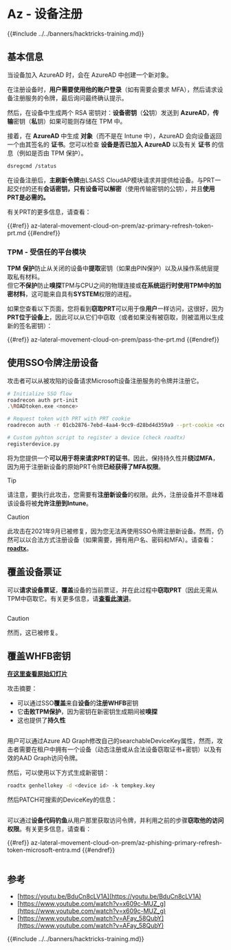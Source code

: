 # Az - 设备注册

{{#include ../../banners/hacktricks-training.md}}

## 基本信息

当设备加入 AzureAD 时，会在 AzureAD 中创建一个新对象。

在注册设备时，**用户需要使用他的账户登录**（如有需要会要求 MFA），然后请求设备注册服务的令牌，最后询问最终确认提示。

然后，在设备中生成两个 RSA 密钥对：**设备密钥**（**公**钥）发送到 **AzureAD**，**传输**密钥（**私**钥）如果可能则存储在 TPM 中。

接着，在 **AzureAD** 中生成 **对象**（而不是在 Intune 中），AzureAD 会向设备返回一个由其签名的 **证书**。您可以检查 **设备是否已加入 AzureAD** 以及有关 **证书** 的信息（例如是否由 TPM 保护）。
```bash
dsregcmd /status
```
在设备注册后，**主刷新令牌**由LSASS CloudAP模块请求并提供给设备。与PRT一起交付的还有**会话密钥，只有设备可以解密**（使用传输密钥的公钥），并且**使用PRT是必需的。**

有关PRT的更多信息，请查看：

{{#ref}}
az-lateral-movement-cloud-on-prem/az-primary-refresh-token-prt.md
{{#endref}}

### TPM - 受信任的平台模块

**TPM** **保护**防止从关闭的设备中**提取**密钥（如果由PIN保护）以及从操作系统层提取私有材料。\
但它**不保护**防止**嗅探**TPM与CPU之间的物理连接或**在系统运行时使用TPM中的加密材料**，这可能来自具有**SYSTEM**权限的进程。

如果您查看以下页面，您将看到**窃取PRT**可以用于像**用户**一样访问，这很好，因为**PRT位于设备上**，因此可以从它们中窃取（或者如果没有被窃取，则被滥用以生成新的签名密钥）：

{{#ref}}
az-lateral-movement-cloud-on-prem/pass-the-prt.md
{{#endref}}

## 使用SSO令牌注册设备

攻击者可以从被攻陷的设备请求Microsoft设备注册服务的令牌并注册它。
```bash
# Initialize SSO flow
roadrecon auth prt-init
.\ROADtoken.exe <nonce>

# Request token with PRT with PRT cookie
roadrecon auth -r 01cb2876-7ebd-4aa4-9cc9-d28bd4d359a9 --prt-cookie <cookie>

# Custom pyhton script to register a device (check roadtx)
registerdevice.py
```
将为您提供一个**可以用于将来请求PRT的证书**。因此，保持持久性并**绕过MFA**，因为用于注册新设备的原始PRT令牌**已经获得了MFA权限**。

> [!TIP]
> 请注意，要执行此攻击，您需要有**注册新设备**的权限。此外，注册设备并不意味着该设备将被**允许注册到Intune**。

> [!CAUTION]
> 此攻击在2021年9月已被修复，因为您无法再使用SSO令牌注册新设备。然而，仍然可以以合法方式注册设备（如果需要，拥有用户名、密码和MFA）。请查看：[**roadtx**](https://github.com/carlospolop/hacktricks-cloud/blob/master/pentesting-cloud/azure-security/az-lateral-movement-cloud-on-prem/az-roadtx-authentication.md)。

## 覆盖设备票证

可以**请求设备票证**，**覆盖**设备的当前票证，并在此过程中**窃取PRT**（因此无需从TPM中窃取它。有关更多信息，请[**查看此演讲**](https://youtu.be/BduCn8cLV1A)。

<figure><img src="../../images/image (32).png" alt=""><figcaption></figcaption></figure>

> [!CAUTION]
> 然而，这已被修复。

## 覆盖WHFB密钥

[**在这里查看原始幻灯片**](https://dirkjanm.io/assets/raw/Windows%20Hello%20from%20the%20other%20side_nsec_v1.0.pdf)

攻击摘要：

- 可以通过SSO**覆盖**来自**设备**的**注册WHFB**密钥
- 它**击败TPM保护**，因为密钥在新密钥生成期间被**嗅探**
- 这也提供了**持久性**

<figure><img src="../../images/image (34).png" alt=""><figcaption></figcaption></figure>

用户可以通过Azure AD Graph修改自己的searchableDeviceKey属性，然而，攻击者需要在租户中拥有一个设备（动态注册或从合法设备窃取证书+密钥）以及有效的AAD Graph访问令牌。

然后，可以使用以下方式生成新密钥：
```bash
roadtx genhellokey -d <device id> -k tempkey.key
```
然后PATCH可搜索的DeviceKey的信息：

<figure><img src="../../images/image (36).png" alt=""><figcaption></figcaption></figure>

可以通过**设备代码钓鱼**从用户那里获取访问令牌，并利用之前的步骤**窃取他的访问权限**。有关更多信息，请查看：

{{#ref}}
az-lateral-movement-cloud-on-prem/az-phishing-primary-refresh-token-microsoft-entra.md
{{#endref}}

<figure><img src="../../images/image (37).png" alt=""><figcaption></figcaption></figure>

## 参考

- [https://youtu.be/BduCn8cLV1A](https://youtu.be/BduCn8cLV1A)
- [https://www.youtube.com/watch?v=x609c-MUZ_g](https://www.youtube.com/watch?v=x609c-MUZ_g)
- [https://www.youtube.com/watch?v=AFay_58QubY](https://www.youtube.com/watch?v=AFay_58QubY)

{{#include ../../banners/hacktricks-training.md}}
